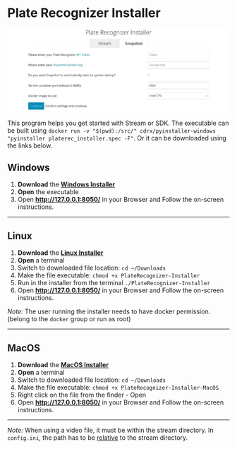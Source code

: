 # Plate Recognizer Installer

<p align="center">
  <img src="../assets/installer-screenshot.jpg">
</p>

This program helps you get started with Stream or SDK. The executable can be built using `docker run -v "$(pwd):/src/" cdrx/pyinstaller-windows "pyinstaller platerec_installer.spec -F"`. Or it can be downloaded using the links below.

## Windows
1. **Download** the **[Windows Installer](https://app.platerecognizer.com/static/installer/PlateRecognizer-Installer.exe)**
2. **Open** the executable
3. Open **http://127.0.0.1:8050/** in your Browser and Follow the on-screen instructions.

---
## Linux
1. **Download** the **[Linux Installer](https://app.platerecognizer.com/static/installer/PlateRecognizer-Installer)**
2. **Open** a terminal
3. Switch to downloaded file location: `cd ~/Downloads`
4. Make the file executable: `chmod +x PlateRecognizer-Installer`
5. Run in the installer from the terminal `./PlateRecognizer-Installer`
6. Open **http://127.0.0.1:8050/** in your Browser and Follow the on-screen instructions.

*Note:*
The user running the installer needs to have docker permission. (belong to the `docker` group or run as root)

---
## MacOS
1. **Download** the **[MacOS Installer](https://app.platerecognizer.com/static/installer/PlateRecognizer-Installer-MacOS)**
2. **Open** a terminal
3. Switch to downloaded file location: `cd ~/Downloads`
4. Make the file executable: `chmod +x PlateRecognizer-Installer-MacOS`
5. Right click on the file from the finder - Open
6. Open **http://127.0.0.1:8050/** in your Browser and Follow the on-screen instructions.
---

*Note:*
When using a video file, it must be within the stream directory. In `config.ini`, the path has to be [relative](https://docs.google.com/document/d/1vLwyx4gQvv3gF_kQUvB5sLHoY0IlxV5b3gYUqR2wN1U/edit#heading=h.u40inl8klrvj) to the stream directory. 

